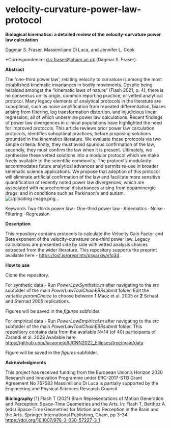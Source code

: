 # velocity-curvature-power-law-protocol

**Biological kinematics: a detailed review of the velocity-curvature power law calculation**

Dagmar S. Fraser, Massimiliano Di Luca, and Jennifer L. Cook

*Correspondence: d.s.fraser@bham.ac.uk (Dagmar S. Fraser).

**Abstract**

The 'one-third power law', relating velocity to curvature is among the most established kinematic invariances in bodily movements. Despite being heralded amongst the “kinematic laws of nature” (Flash 2021, p. 4), there is no consensus on its origin, common reporting practice, or vetted analytical protocol. Many legacy elements of analytical protocols in the literature are suboptimal, such as noise amplification from repeated differentiation, biases arising from filtering, log transformation distortion, and injudicious linear regression, all of which undermine power law calculations. Recent findings of power law divergences in clinical populations have highlighted the need for improved protocols. This article reviews prior power law calculation protocols, identifies suboptimal practices, before proposing solutions grounded in the kinematics literature. We evaluate these protocols via two simple criteria: firstly, they must avoid spurious confirmation of the law, secondly, they must confirm the law when it is present. Ultimately, we synthesise these vetted solutions into a modular protocol which we make freely available to the scientific community. The protocol’s modularity accommodates future analytical advances and permits re-use in broader kinematic science applications. We propose that adoption of this protocol will eliminate artificial confirmation of the law and facilitate more sensitive quantification of recently noted power law divergences, which are associated with neurochemical disturbances arising from dopaminergic drugs, and in conditions such as Parkinson's and autism. ![Uploading image.png…]()

Keywords Two-thirds power law · One-third power law · Kinematics · Noise · Filtering · Regression

**Description**

This repository contains protocols to calculate the Velocity Gain Factor and Beta exponent of the velocity-curvature one-third power law.  Legacy calculations are presented side by side with vetted analysis choices extracted from the wider literature.  This repository supports the preprint available here - https://osf.io/preprints/psyarxiv/vfq3d .

**How to use**

Clone the repository.  

For synthetic data - Run _PowerLawSynthetic.m_ after navigating to the _src_ subfolder of the main _PowerLawToolChainEBRsubmit_ folder.
Edit the variable _paramChoice_ to choose between **1** Maoz et al. 2005 or **2** Schaal and Sternad 2005 replications.

Figures will be saved in the _figures_ subfolder.  

For empirical data - Run _PowerLawEmpirical.m_ after navigating to the _src_ subfolder of the main _PowerLawToolChainEBRsubmit_ folder.
This repositiory contains data from the available N=14 (of 40) participants of Zarandi et al. 2023 
Available here https://github.com/lucaoneto/IJCNN2022_Ellipses/tree/main/data

Figure will be saved in the _figures_ subfolder.  


**Acknowledgments**

This project has received funding from the European Union’s Horizon 2020 Research and Innovation Programme under ERC-2017-STG Grant Agreement No 757583
Massimiliano Di Luca is partially supported by the Engineering and Physical Sciences Research Council 

**Bibliography** [1] Flash T (2021) Brain Representations of Motion Generation and Perception: Space-Time Geometries and the Arts. In: Flash T, Berthoz A (eds) Space-Time Geometries for Motion and Perception in the Brain and the Arts. Springer International Publishing, Cham, pp 3–34. https://doi.org/10.1007/978-3-030-57227-3_1


